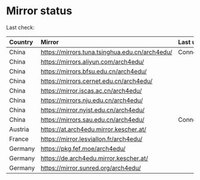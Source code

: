 <script src="./time.js"></script>
# Mirror status
Last check: <script type="text/javascript">localize(1722343095.849297);</script>

|Country|Mirror|Last update|
|:------|:-----|:----------|
|China|https://mirrors.tuna.tsinghua.edu.cn/arch4edu/|ConnectionError|
|China|https://mirrors.aliyun.com/arch4edu/|<script type="text/javascript">localize(1722321427);</script>|
|China|https://mirrors.bfsu.edu.cn/arch4edu/|<script type="text/javascript">localize(1722278060);</script>|
|China|https://mirrors.cernet.edu.cn/arch4edu/|<script type="text/javascript">localize(1722321427);</script>|
|China|https://mirror.iscas.ac.cn/arch4edu/|<script type="text/javascript">localize(1722321427);</script>|
|China|https://mirrors.nju.edu.cn/arch4edu/|<script type="text/javascript">localize(1722278060);</script>|
|China|https://mirror.nyist.edu.cn/arch4edu/|<script type="text/javascript">localize(1722278060);</script>|
|China|https://mirrors.sau.edu.cn/arch4edu/|ConnectionError|
|Austria|https://at.arch4edu.mirror.kescher.at/|<script type="text/javascript">localize(1722321427);</script>|
|France|https://mirror.lesviallon.fr/arch4edu/|<script type="text/javascript">localize(1722321427);</script>|
|Germany|https://pkg.fef.moe/arch4edu/|<script type="text/javascript">localize(1722321427);</script>|
|Germany|https://de.arch4edu.mirror.kescher.at/|<script type="text/javascript">localize(1722321427);</script>|
|Germany|https://mirror.sunred.org/arch4edu/|<script type="text/javascript">localize(1722321427);</script>|

<script src="./tablefilter/tablefilter.js"></script>
<script src="./table.js"></script>
